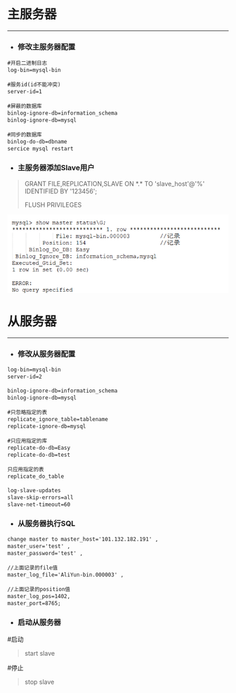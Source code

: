 # 主服务器

---

* ### 修改主服务器配置

```
#开启二进制日志
log-bin=mysql-bin    

#服务id(id不能冲突)                    
server-id=1

#屏蔽的数据库                    
binlog-ignore-db=information_schema 
binlog-ignore-db=mysql

#同步的数据库
binlog-do-db=dbname                    
sercice mysql restart
```

* ### **主服务器添加Slave用户**

> GRANT FILE,REPLICATION,SLAVE ON \*.\* TO 'slave\_host'@'%' IDENTIFIED BY '123456';
>
> FLUSH PRIVILEGES

![](/assets/import.png)

# 从服务器

---

* ### 修改从服务器配置

```
log-bin=mysql-bin
server-id=2

binlog-ignore-db=information_schema    
binlog-ignore-db=mysql

#只忽略指定的表
replicate_ignore_table=tablename    
replicate-ignore-db=mysql

#只应用指定的库
replicate-do-db=Easy             
replicate-do-db=test

只应用指定的表
replicate_do_table            

log-slave-updates
slave-skip-errors=all
slave-net-timeout=60
```

* ### 从服务器执行SQL

```
change master to master_host='101.132.182.191' , 
master_user='test' , 
master_password='test' ,

//上面记录的file值
master_log_file='AliYun-bin.000003' ,

//上面记录的position值				
master_log_pos=1402,								
master_port=8765;	
```

* ### 启动从服务器

\#启动

> start slave

\#停止	

> stop slave



